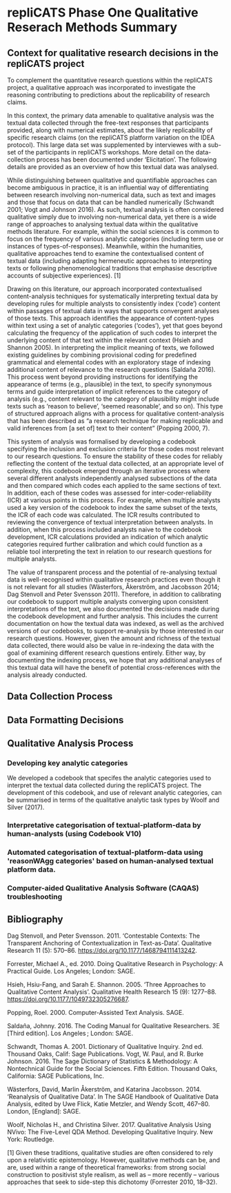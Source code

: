 # repliCATS Phase One Qualitative Reserach Methods Summary

## Context for qualitative research decisions in the repliCATS project
To complement the quantitative research questions within the repliCATS project, a qualitative approach was incorporated to investigate the reasoning contributing to predictions about the replicability of research claims.  

In this context, the primary data amenable to qualitative analysis was the textual data collected through the free-text responses that participants provided, along with numerical estimates, about the likely replicability of specific research claims (on the repliCATS platform variation on the IDEA protocol). This large data set was supplemented by interviewes with a sub-set of the participants in repliCATS workshops. More detail on the data-collection process has been documented under ‘Elicitation’. The following details are provided as an overview of how this textual data was analysed.  

While distinguishing between qualitative and quantifiable approaches can become ambiguous in practice, it is an influential way of differentiating between research involving non-numerical data, such as text and images and those that focus on data that can be handled numerically (Schwandt 2001; Vogt and Johnson 2016). As such, textual analysis is often considered qualitative simply due to involving non-numerical data, yet there is a wide range of approaches to analysing textual data within the qualitative methods literature. For example, within the social sciences it is common to focus on the frequency of various analytic categories (including term use or instances of types-of-responses). Meanwhile, within the humanities, qualitative approaches tend to examine the contextualised content of textual data (including adapting hermeneutic approaches to interpreting texts or following phenomenological traditions that emphasise descriptive accounts of subjective experiences). [1]   

Drawing on this literature, our approach incorporated contextualised content-analysis techniques for systematically interpreting textual data by developing rules for multiple analysts to consistently index (‘code’) content within passages of textual data in ways that supports convergent analyses of those texts. This approach identifies the appearance of content-types within text using a set of analytic categories (‘codes’), yet that goes beyond calculating the frequency of the application of such codes to interpret the underlying content of that text within the relevant context (Hsieh and Shannon 2005). In interpreting the implicit meaning of texts, we followed existing guidelines by combining provisional coding for predefined grammatical and elemental codes with an exploratory stage of indexing additional content of relevance to the research questions (Saldaña 2016). This process went beyond providing instructions for identifying the appearance of terms (e.g., plausible) in the text, to specify synonymous terms and guide interpretation of implicit references to the category of analysis (e.g., content relevant to the category of plausibility might include texts such as ‘reason to believe’, ‘seemed reasonable’, and so on). This type of structured approach aligns with a process for qualitative content-analysis that has been described as “a research technique for making replicable and valid inferences from [a set of] text to their content” (Popping 2000, 7). 

This system of analysis was formalised by developing a codebook specifying the inclusion and exclusion criteria for those codes most relevant to our research questions. To ensure the stability of these codes for reliably reflecting the content of the textual data collected, at an appropriate level of complexity, this codebook emerged through an iterative process where several different analysts independently analysed subsections of the data and then compared which codes each applied to the same sections of text. In addition, each of these codes was assessed for inter-coder-reliability (ICR) at various points in this process. For example, when multiple analysts used a key version of the codebook to index the same subset of the texts, the ICR of each code was calculated. The ICR results contributed to reviewing the convergence of textual interpretation between analysts. In addition, when this process included analysts naive to the codebook development, ICR calculations provided an indication of which analytic categories required further calibration and which could function as a reliable tool interpreting the text in relation to our research questions for multiple analysts.

The value of transparent process and the potential of re-analysing textual data is well-recognised within qualitative research practices even though it is not relevant for all studies (Wästerfors, Åkerström, and Jacobsson 2014; Dag Stenvoll and Peter Svensson 2011). Therefore, in addition to calibrating our codebook to support multiple analysts converging upon consistent interpretations of the text, we also documented the decisions made during the codebook development and further analysis. This includes the current documentation on how the textual data was indexed, as well as the archived versions of our codebooks, to support re-analysis by those interested in our research questions. However, given the amount and richness of the textual data collected, there would also be value in re-indexing the data with the goal of examining different research questions entirely. Either way, by documenting the indexing process, we hope that any additional analyses of this textual data will have the benefit of potential cross-references with the analysis already conducted. 

## Data Collection Process 

## Data Formatting Decisions

## Qualitative Analysis Process 
### Developing key analytic categories 
We developed a codebook that specifes the analytic categories used to interpret the textual data collected during the repliCATS project. The development of this codebook, and use of relevant analytic categories, can be summarised in terms of the qualitative analytic task types by Woolf and Silver (2017). 

### Interpretative categorisation of textual-platform-data by human-analysts (using Codebook V10) 
### Automated categorisation of textual-platform-data using 'reasonWAgg categories' based on human-analysed textual platform data. 

### Computer-aided Qualitative Analysis Software (CAQAS) troubleshooting 

## Bibliography
 Dag Stenvoll, and Peter Svensson. 2011. ‘Contestable Contexts: The Transparent Anchoring of Contextualization in Text-as-Data’. Qualitative Research 11 (5): 570–86. https://doi.org/10.1177/1468794111413242.
 
Forrester, Michael A., ed. 2010. Doing Qualitative Research in Psychology: A Practical Guide. Los Angeles; London: SAGE.

Hsieh, Hsiu-Fang, and Sarah E. Shannon. 2005. ‘Three Approaches to Qualitative Content Analysis’. Qualitative Health Research 15 (9): 1277–88. https://doi.org/10.1177/1049732305276687.

Popping, Roel. 2000. Computer-Assisted Text Analysis. SAGE.

Saldaña, Johnny. 2016. The Coding Manual for Qualitative Researchers. 3E [Third edition]. Los Angeles ; London: SAGE.

Schwandt, Thomas A. 2001. Dictionary of Qualitative Inquiry. 2nd ed. Thousand Oaks, Calif: Sage Publications.
Vogt, W. Paul, and R. Burke Johnson. 2016. The Sage Dictionary of Statistics & Methodology: A Nontechnical Guide for the Social Sciences. Fifth Edition. Thousand Oaks, California: SAGE Publications, Inc.

Wästerfors, David, Marlin Åkerström, and Katarina Jacobsson. 2014. ‘Reanalysis of Qualitative Data’. In The SAGE Handbook of Qualitative Data Analysis, edited by Uwe Flick, Katie Metzler, and Wendy Scott, 467–80. London, [England]: SAGE.

Woolf, Nicholas H., and Christina Silver. 2017. Qualitative Analysis Using NVivo: The Five-Level QDA Method. Developing Qualitative Inquiry. New York: Routledge.


[1] Given these traditions, qualitative studies are often considered to rely upon a relativistic epistemology. However, qualitative methods can be, and are, used within a range of theoretical frameworks: from strong social construction to positivist style realism, as well as – more recently – various approaches that seek to side-step this dichotomy (Forrester 2010, 18–32).
